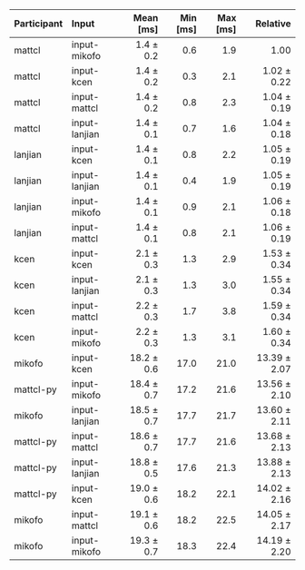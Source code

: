 | Participant | Input | Mean [ms] | Min [ms] | Max [ms] | Relative |
|:---|:---|---:|---:|---:|---:|
| mattcl | input-mikofo | 1.4 ± 0.2 | 0.6 | 1.9 | 1.00 |
| mattcl | input-kcen | 1.4 ± 0.2 | 0.3 | 2.1 | 1.02 ± 0.22 |
| mattcl | input-mattcl | 1.4 ± 0.2 | 0.8 | 2.3 | 1.04 ± 0.19 |
| mattcl | input-lanjian | 1.4 ± 0.1 | 0.7 | 1.6 | 1.04 ± 0.18 |
| lanjian | input-kcen | 1.4 ± 0.1 | 0.8 | 2.2 | 1.05 ± 0.19 |
| lanjian | input-lanjian | 1.4 ± 0.1 | 0.4 | 1.9 | 1.05 ± 0.19 |
| lanjian | input-mikofo | 1.4 ± 0.1 | 0.9 | 2.1 | 1.06 ± 0.18 |
| lanjian | input-mattcl | 1.4 ± 0.1 | 0.8 | 2.1 | 1.06 ± 0.19 |
| kcen | input-kcen | 2.1 ± 0.3 | 1.3 | 2.9 | 1.53 ± 0.34 |
| kcen | input-lanjian | 2.1 ± 0.3 | 1.3 | 3.0 | 1.55 ± 0.34 |
| kcen | input-mattcl | 2.2 ± 0.3 | 1.7 | 3.8 | 1.59 ± 0.34 |
| kcen | input-mikofo | 2.2 ± 0.3 | 1.3 | 3.1 | 1.60 ± 0.34 |
| mikofo | input-kcen | 18.2 ± 0.6 | 17.0 | 21.0 | 13.39 ± 2.07 |
| mattcl-py | input-mikofo | 18.4 ± 0.7 | 17.2 | 21.6 | 13.56 ± 2.10 |
| mikofo | input-lanjian | 18.5 ± 0.7 | 17.7 | 21.7 | 13.60 ± 2.11 |
| mattcl-py | input-mattcl | 18.6 ± 0.7 | 17.7 | 21.6 | 13.68 ± 2.13 |
| mattcl-py | input-lanjian | 18.8 ± 0.5 | 17.6 | 21.3 | 13.88 ± 2.13 |
| mattcl-py | input-kcen | 19.0 ± 0.6 | 18.2 | 22.1 | 14.02 ± 2.16 |
| mikofo | input-mattcl | 19.1 ± 0.6 | 18.2 | 22.5 | 14.05 ± 2.17 |
| mikofo | input-mikofo | 19.3 ± 0.7 | 18.3 | 22.4 | 14.19 ± 2.20 |
